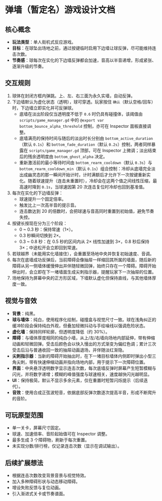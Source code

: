 # 弹墙（暂定名）游戏设计文档

## 核心概念

- **玩法类型**：单人街机式反应游戏。
- **目标**：在球坠出场地之前，通过按键临时启用下边墙让球反弹，尽可能维持连击次数。
- **节奏感**：球每次在实化的下边墙反弹都会加速，音高以半音递增，形成紧张、逐渐升级的节奏。

## 交互规则

1. 球体在封闭方框内弹跳。上、左、右三面为永久实墙，自动反弹。
2. 下边墙默认为虚化状态（透明），球可穿透。玩家按住 `确认`（默认空格/回车）时，下边墙立即实化并可反弹球。
   - 底墙在淡出阶段仅当透明度不低于 `0.6` 时仍具有碰撞体，该阈值由 `scripts/game_manager.gd` 中的 `@export var bottom_bounce_alpha_threshold` 控制，亦可在 Inspector 面板直接调整。
   - 底墙满亮的保持时间与随后的淡出时长分别由 `bottom_active_duration`（默认 `0.1s`）和 `bottom_fade_duration`（默认 `0.2s`）控制，两者同样暴露在 `scripts/game_manager.gd` 顶部，可在 Inspector 上微调；淡出结束后的残余透明度由 `bottom_ghost_alpha` 决定。
   - 重新激活前的最小等待时间由 `bottom_rearm_cooldown`（默认 `0.3s`）与 `bottom_rearm_cooldown_min`（默认 `0.1s`）组合控制：冷却从底墙完全淡出成幽灵态的那一瞬间开始计时，计时满额后才允许下一次按键重新实化。随着球速提升（连击未重置时），冷却会在这两个值之间线性压缩，最高速时降到 `0.1s`，当球速因第 20 次连击复位时冷却也回到基准值。
3. 每次在实化的下边墙反弹：
   - 球速提升一个固定倍率。
   - 触发比上一次高半音的提示音。
   - 连击数达到 20 的倍数时，会把球速与音高同时重置到初始值，避免节奏失控。
4. 按键长按现在分为三个阶段：
   - 0 ~ 0.3 秒：保持常速（1×）。
   - 0.3 秒瞬间切换到 2×。
   - 0.3 ~ 0.8 秒：在 0.5 秒的区间内从 2× 线性加速到 3×，0.8 秒后保持 3×；中途松开会立即回到常速。
5. 若球越界（未能用实化墙接住），会重置至场地中央并恢复初始速度、音调。
6. 每次在底墙成功反弹后，当前障碍会像抽屉一样缩回其所属的墙面，随后新的障碍从另一侧墙体缓慢伸出并伴随轻微回弹，始终只存在一个障碍。障碍开始伸出时，会立即在下一堵墙面生成尖刺指示器，提醒玩家下一次抽屉的位置。
7. 场地保持为屏幕中央的正方形区域，下墙默认虚化但保持直线，与其他墙体厚度一致。

## 视觉与音效

- **背景**：纯黑。
- **球与墙体**：纯白，使用程序化绘制，碰撞盒与视觉尺寸一致。球在浅角纠正的缓冲阶段会保持纯白外观，但叠加轻微抖动与手绘噪线以强调危险状态。
- **虚化墙**：保持同样轮廓，但透明度降低（约 30%）。
- **障碍**：与墙体厚度相同的纯白小墙，从上/左/右墙向场地内部延伸，带有伸缩动画和轻微回弹。受击后颜色会以快入慢出的方式渐变为偏红色调；累计三次受击后沿与普通收回一致的抽屉动画退场，并伴随淡红渐隐。
- **尖刺指示器**：当新的障碍开始抽出时，在下一堵目标墙体内侧即时弹出小型三角尖刺，带有快速伸缩动画并指向场地内部，用于提示下一次障碍位置。
- **界面**：中央悬浮透明数字显示连击次数，每次底墙反弹时屏幕产生短暂模糊与闪光，并将数字递增；模糊的峰值强度与球速相关，速度越快闪光越明显。
- **UI**：保持极简，默认不显示多余元素，仅在重置时短暂闪烁提示（后续迭代）。
- **音效**：使用合成正弦波短音，依据底部反弹次数逐次提高半音，形成不断爬升的音阶。

## 可玩原型范围

- 单一关卡，屏幕尺寸固定。
- 球速、加速倍率、音阶起始值可在 Inspector 调整。
- 最多生成 3 个障碍物，刷新于每次重置。
- 未实现分数/排行榜，仅记录连击次数（显示在调试输出）。

## 后续扩展想法

- 根据连击次数改变背景音景与视觉特效。
- 加入多种障碍形状与动态移动障碍。
- 增设失败反馈与复位动画。
- 引入渐进式关卡或节奏谱面。
